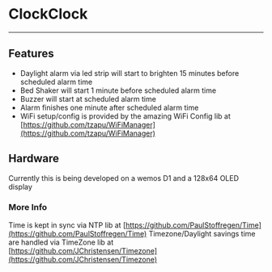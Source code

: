 # ClockClock
---
## Features
* Daylight alarm via led strip will start to brighten 15 minutes before scheduled alarm time
* Bed Shaker will start 1 minute before scheduled alarm time
* Buzzer will start at scheduled alarm time
* Alarm finishes one minute after scheduled alarm time
* WiFi setup/config is provided by the amazing WiFi Config lib at [https://github.com/tzapu/WiFiManager](https://github.com/tzapu/WiFiManager)
## Hardware
Currently this is being developed on a wemos D1 and a 128x64 OLED display
### More Info
Time is kept in sync via NTP lib at [https://github.com/PaulStoffregen/Time](https://github.com/PaulStoffregen/Time)
Timezone/Daylight savings time are handled via TimeZone lib at [https://github.com/JChristensen/Timezone](https://github.com/JChristensen/Timezone)